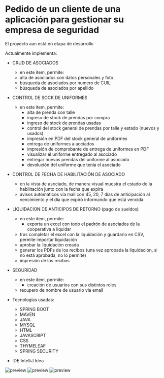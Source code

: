 # Pedido de un cliente de una aplicación para gestionar su empresa de seguridad

El proyecto aun está en etapa de desarrollo

Actualmente implementa:
- CRUD DE ASOCIADOS
    - en este item, permite:
	- alta de asociados con datos personales y foto
	- búsqueda de asociados por numero de CUIL
	- búsqueda de asociados por apellido

- CONTROL DE SOCK DE UNIFORMES
    - en este item, permite:
        - alta de prenda con talle
        - ingreso de stock de prendas por compra
        - ingreso de stock de prendas usadas
        - control del stock general de prendas por talle y estado (nuevos y usados)
        - impresión en PDF del stock general de uniformes
        - entrega de uniformes a aociados
        - impresión de comprobante de entrega de uniformes en PDF
        - visualizar el uniforme entregado al asociado
        - entregar nuevas prendas del uniforme al asociado
        - devolución del uniforme que tenía el asociado

- CONTROL DE FECHA DE HABILITACIÓN DE ASOCIADO
    - en la vista de asociado, de manera visual muestra el estado de la habilitación junto con la fecha que expira
    - avisos automáticos vía mail con 45, 20, 7 días de anticipación al vencimiento y el día que expiró informando que está vencida.

- LIQUIDACION DE ANTICIPOS DE RETORNO (pago de sueldos)
    - en este item, permite:
        - exporta un excel con todo el padrón de asociados de la cooperativa a liquidar
	- tras completar el excel con la liquidación y guardarlo en CSV, permite importar liquidación
	- aprobar la liquidación creada
	- generar los PDFs de los recibos (una vez aprobada la liquidación, si no está aprobada, no lo permite)
	- impresión de los recibos  

- SEGURIDAD 
    - en este item, permite:
        - creación de usuarios con sus distintos roles
	- recupero de nombre de usuario via email



- Tecnologías usadas:
	- SPRING BOOT 
	- MAVEN 
	- JAVA 
	- MYSQL
	- HTML 
	- JAVASCRIPT 
	- CSS
	- THYMELEAF 
	- SPRING SECURITY
 
- IDE IntelliJ Idea

![preview](https://drive.google.com/uc?export=view&id=1kPfMj5S33HfNt8CHhFWEfU30OgKuZfvJ)
![preview](https://drive.google.com/uc?export=view&id=169RxFcfv-QxHDAE7YrPxiebJaMCWkvXG)
![preview](https://drive.google.com/uc?export=view&id=1GmNX1S4C7_8NUKpwFKd7P66JmtFnniQf)
